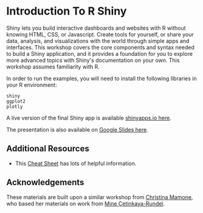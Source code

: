 # Introduction To R Shiny

Shiny lets you build interactive dashboards and websites with R without knowing HTML, CSS, or Javascript.  Create tools for yourself, or share your data, analysis, and visualizations with the world through simple apps and interfaces.  This workshop covers the core components and syntax needed to build a Shiny application, and it provides a foundation for you to explore more advanced topics with Shiny's documentation on your own.  This workshop assumes familiarity with R.

In order to run the examples, you will need to install the following libraries in your R environment:
```
shiny
ggplot2
plotly
```

A live version of the final Shiny app is available [shinyapps.io here](https://ageller.shinyapps.io/introtorshiny/).

The presentation is also available on [Google Slides here](https://docs.google.com/presentation/d/1a-0efv2yNVp_NYNCrAZhBEFpfmKAvpTi/edit?usp=sharing&ouid=100526071325620132362&rtpof=true&sd=true).

## Additional Resources

- This [Cheat Sheet](https://shiny.posit.co/r/articles/start/cheatsheet/index.html) has lots of helpful information.


## Acknowledgements  

These materials are built upon a similar workshop from [Christina Mamone](https://github.com/nuitrcs/rshiny), who based her materials on work from [Mine Çetinkaya-Rundel](https://github.com/mine-cetinkaya-rundel).

